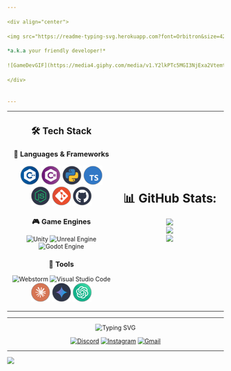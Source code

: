 ```yaml
---

<div align="center">

<img src="https://readme-typing-svg.herokuapp.com?font=Orbitron&size=42&duration=3000&pause=1000&color=00FFFF,FF00FF,00FFFF&center=true&vCenter=true&width=450&lines=HigoTheDev" alt="Typing SVG" />

*a.k.a your friendly developer!*  

![GameDevGIF](https://media4.giphy.com/media/v1.Y2lkPTc5MGI3NjExa2Vtemt1N3R4Z2RjM212MDhtYnltbjBsY2d0cmZucm50ZXRnNXYydCZlcD12MV9pbnRlcm5hbF9naWZfYnlfaWQmY3Q9Zw/5e25aUTZPcI94uMZgv/giphy.gif)

</div>


---
```


<table align="center">
<tr>
<td align="center" width="50%">

## 🛠️ Tech Stack

### 🧠 Languages & Frameworks
<p align="center">
  <img src="https://raw.githubusercontent.com/YuheshPandian/ICONIC/main/icons/dark/cpp.svg" width="45" height="45" alt="C++" />
  <img src="https://raw.githubusercontent.com/YuheshPandian/ICONIC/main/icons/dark/csharp.svg" width="45" height="45" alt="C#" />
  <img src="https://raw.githubusercontent.com/YuheshPandian/ICONIC/main/icons/dark/python.svg" width="45" height="45" alt="Python" />
  <img src="https://raw.githubusercontent.com/YuheshPandian/ICONIC/main/icons/dark/typescript.svg" width="45" height="45" alt="TypeScript" />
  <img src="https://raw.githubusercontent.com/YuheshPandian/ICONIC/main/icons/dark/nodejs.svg" width="45" height="45" alt="NodeJS" />
  <img src="https://raw.githubusercontent.com/YuheshPandian/ICONIC/main/icons/dark/git.svg" width="45" height="45" alt="Git" />
  <img src="https://raw.githubusercontent.com/YuheshPandian/ICONIC/main/icons/dark/github.svg" width="45" height="45" alt="GitHub" />
</p>

### 🎮 Game Engines
<p align="center">
  <img src="https://raw.githubusercontent.com/marwin1991/profile-technology-icons/refs/heads/main/icons/unity.png" width="45" height="45" alt="Unity" />
  <img src="https://raw.githubusercontent.com/marwin1991/profile-technology-icons/refs/heads/main/icons/unreal_engine.png" width="45" height="45" alt="Unreal Engine" />
  <img src="https://raw.githubusercontent.com/marwin1991/profile-technology-icons/refs/heads/main/icons/godot.png" width="45" height="45" alt="Godot Engine" />
</p>

### 🔨 Tools
<p align="center">
  <img src="https://raw.githubusercontent.com/marwin1991/profile-technology-icons/refs/heads/main/icons/webstorm.png" width="45" height="45" alt="Webstorm" />
  <img src="https://raw.githubusercontent.com/marwin1991/profile-technology-icons/refs/heads/main/icons/visual_studio_code.png" width="45" height="45" alt="Visual Studio Code" />
  <img src="https://raw.githubusercontent.com/YuheshPandian/ICONIC/main/icons/dark/claude.svg" width="45" height="45" alt="Claude" />
  <img src="https://raw.githubusercontent.com/YuheshPandian/ICONIC/main/icons/dark/gemini.svg" width="45" height="45" alt="Gemini" />
  <img src="https://raw.githubusercontent.com/YuheshPandian/ICONIC/main/icons/dark/chatgpt.svg" width="45" height="45" alt="ChatGPT" />
</p>

</td>
<td align="center" width="50%">

# 📊 GitHub Stats:
![](https://github-readme-stats.vercel.app/api?username=HigoTheDev&theme=tokyonight&hide_border=false&include_all_commits=false&count_private=false)<br/>
![](https://nirzak-streak-stats.vercel.app/?user=HigoTheDev&theme=tokyonight&hide_border=false)<br/>
![](https://github-readme-stats.vercel.app/api/top-langs/?username=HigoTheDev&theme=tokyonight&hide_border=false&include_all_commits=false&count_private=false&layout=compact)

</td>
</tr>
</table>

---
<p align="center">
  <img src="https://readme-typing-svg.herokuapp.com?font=Orbitron&size=28&duration=3000&pause=1000&color=00FFFF&center=true&vCenter=true&width=435&lines=Connect+with+me;Find+me+on+these+platforms!" alt="Typing SVG" />
</p>

<p align="center">
  <a href="https://discord.com/users/justhigo"><img src="https://skillicons.dev/icons?i=discord" alt="Discord" /></a>
  <a href="https://instagram.com/j_higo_"><img src="https://skillicons.dev/icons?i=instagram" alt="Instagram" /></a>
  <a href="mailto:luongphamvu2006@gmail.com"><img src="https://skillicons.dev/icons?i=gmail" alt="Gmail" /></a>
</p>





---
[![](https://visitcount.itsvg.in/api?id=HigoTheDev&icon=0&color=0)](https://visitcount.itsvg.in)

</div>

